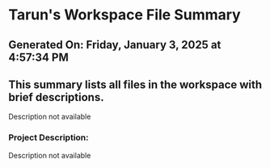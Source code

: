 # Tarun's Workspace File Summary
## Generated On: Friday, January 3, 2025 at 4:57:34 PM
This summary lists all files in the workspace with brief descriptions.
---
Description not available 
### Project Description:
 Description not available
